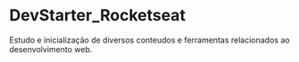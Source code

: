 # DevStarter_Rocketseat
Estudo e inicialização de diversos conteudos e ferramentas relacionados ao desenvolvimento web.
